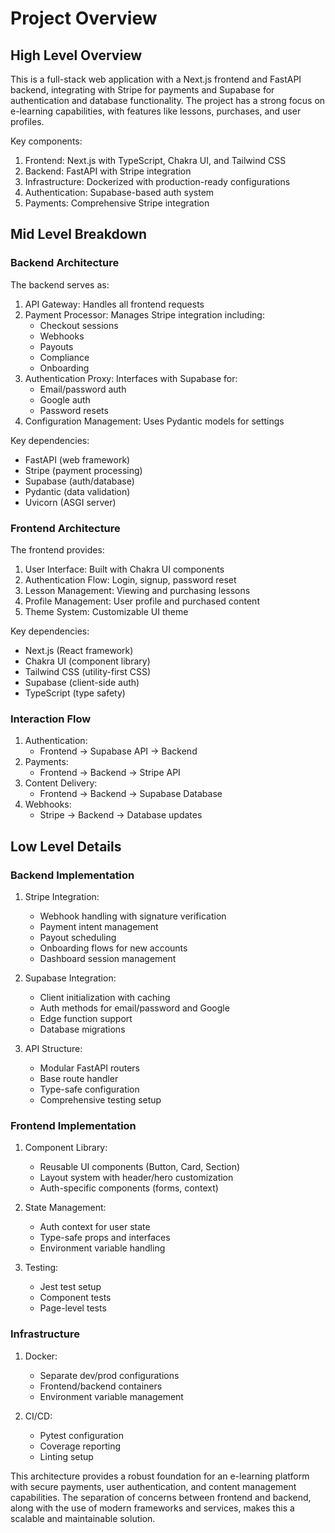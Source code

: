 # Project Overview

## High Level Overview
This is a full-stack web application with a Next.js frontend and FastAPI backend, integrating with Stripe for payments and Supabase for authentication and database functionality. The project has a strong focus on e-learning capabilities, with features like lessons, purchases, and user profiles.

Key components:
1. Frontend: Next.js with TypeScript, Chakra UI, and Tailwind CSS
2. Backend: FastAPI with Stripe integration
3. Infrastructure: Dockerized with production-ready configurations
4. Authentication: Supabase-based auth system
5. Payments: Comprehensive Stripe integration

## Mid Level Breakdown

### Backend Architecture
The backend serves as:
1. API Gateway: Handles all frontend requests
2. Payment Processor: Manages Stripe integration including:
   - Checkout sessions
   - Webhooks
   - Payouts
   - Compliance
   - Onboarding
3. Authentication Proxy: Interfaces with Supabase for:
   - Email/password auth
   - Google auth
   - Password resets
4. Configuration Management: Uses Pydantic models for settings

Key dependencies:
- FastAPI (web framework)
- Stripe (payment processing)
- Supabase (auth/database)
- Pydantic (data validation)
- Uvicorn (ASGI server)

### Frontend Architecture
The frontend provides:
1. User Interface: Built with Chakra UI components
2. Authentication Flow: Login, signup, password reset
3. Lesson Management: Viewing and purchasing lessons
4. Profile Management: User profile and purchased content
5. Theme System: Customizable UI theme

Key dependencies:
- Next.js (React framework)
- Chakra UI (component library)
- Tailwind CSS (utility-first CSS)
- Supabase (client-side auth)
- TypeScript (type safety)

### Interaction Flow
1. Authentication:
   - Frontend → Supabase API → Backend
2. Payments:
   - Frontend → Backend → Stripe API
3. Content Delivery:
   - Frontend → Backend → Supabase Database
4. Webhooks:
   - Stripe → Backend → Database updates

## Low Level Details

### Backend Implementation
1. Stripe Integration:
   - Webhook handling with signature verification
   - Payment intent management
   - Payout scheduling
   - Onboarding flows for new accounts
   - Dashboard session management

2. Supabase Integration:
   - Client initialization with caching
   - Auth methods for email/password and Google
   - Edge function support
   - Database migrations

3. API Structure:
   - Modular FastAPI routers
   - Base route handler
   - Type-safe configuration
   - Comprehensive testing setup

### Frontend Implementation
1. Component Library:
   - Reusable UI components (Button, Card, Section)
   - Layout system with header/hero customization
   - Auth-specific components (forms, context)

2. State Management:
   - Auth context for user state
   - Type-safe props and interfaces
   - Environment variable handling

3. Testing:
   - Jest test setup
   - Component tests
   - Page-level tests

### Infrastructure
1. Docker:
   - Separate dev/prod configurations
   - Frontend/backend containers
   - Environment variable management

2. CI/CD:
   - Pytest configuration
   - Coverage reporting
   - Linting setup

This architecture provides a robust foundation for an e-learning platform with secure payments, user authentication, and content management capabilities. The separation of concerns between frontend and backend, along with the use of modern frameworks and services, makes this a scalable and maintainable solution.
